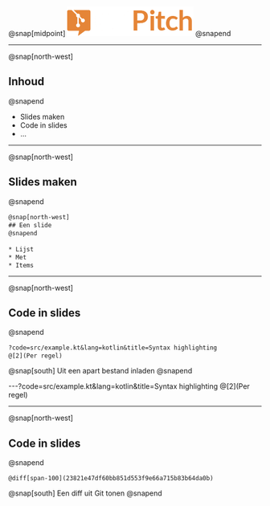 @snap[midpoint]
![IMAGE](images/logo.png)
@snapend

---

@snap[north-west]
## Inhoud
@snapend

* Slides maken
* Code in slides
* ...

---

@snap[north-west]
## Slides maken
@snapend

```text
@snap[north-west]
## Een slide
@snapend

* Lijst
* Met
* Items
```
---
@snap[north-west]
## Code in slides
@snapend

```text
?code=src/example.kt&lang=kotlin&title=Syntax highlighting
@[2](Per regel)
```

@snap[south]
Uit een apart bestand inladen
@snapend

---?code=src/example.kt&lang=kotlin&title=Syntax highlighting
@[2](Per regel)

---
@snap[north-west]
## Code in slides
@snapend

```text
@diff[span-100](23821e47df60bb851d553f9e66a715b83b64da0b)
```

@snap[south]
Een diff uit Git tonen
@snapend
